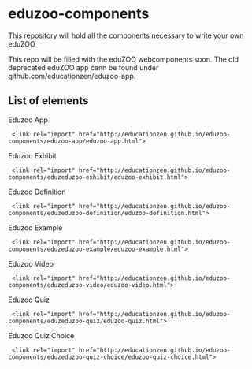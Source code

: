 eduzoo-components
=================

This repository will hold all the components necessary to write your own eduZOO

This repo will be filled with the eduZOO webcomponents soon. The old deprecated eduZOO app cann be found under github.com/educationzen/eduzoo-app.

List of elements
-------------------

Eduzoo App

` <link rel="import" href="http://educationzen.github.io/eduzoo-components/eduzoo-app/eduzoo-app.html">`

Eduzoo Exhibit

` <link rel="import" href="http://educationzen.github.io/eduzoo-components/eduzeduzoo-exhibit/eduzoo-exhibit.html">`


Eduzoo Definition

` <link rel="import" href="http://educationzen.github.io/eduzoo-components/eduzeduzoo-definition/eduzoo-definition.html">`


Eduzoo Example

` <link rel="import" href="http://educationzen.github.io/eduzoo-components/eduzeduzoo-example/eduzoo-example.html">`

Eduzoo Video

` <link rel="import" href="http://educationzen.github.io/eduzoo-components/eduzeduzoo-video/eduzoo-video.html">`


Eduzoo Quiz

` <link rel="import" href="http://educationzen.github.io/eduzoo-components/eduzeduzoo-quiz/eduzoo-quiz.html">`

Eduzoo Quiz Choice

` <link rel="import" href="http://educationzen.github.io/eduzoo-components/eduzeduzoo-quiz-choice/eduzoo-quiz-choice.html">`

